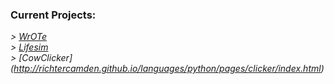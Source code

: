 ### Current Projects:
   *>* _[WrOTe](http://richtercamden.github.io/languages/python/pages/wrote/index.html)_
   </br>
   *>* _[Lifesim](http://richtercamden.github.io/languages/python/pages/lifesim/index.html)_
   </br>
   *>* _[CowClicker] (http://richtercamden.github.io/languages/python/pages/clicker/index.html)_